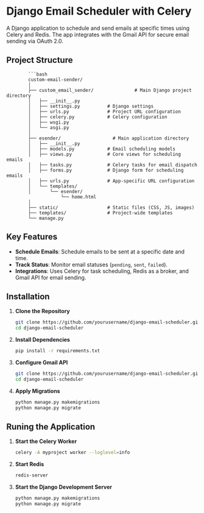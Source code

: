 # Django Email Scheduler with Celery

A Django application to schedule and send emails at specific times using Celery and Redis. The app integrates with the Gmail API for secure email sending via OAuth 2.0.

## Project Structure
            ```bash
            custom-email-sender/
            │
            ├── custom_email_sender/               # Main Django project directory
            │   ├── __init__.py
            │   ├── settings.py          # Django settings
            │   ├── urls.py              # Project URL configuration
            │   ├── celery.py            # Celery configuration
            │   ├── wsgi.py
            │   └── asgi.py
            │
            ├── esender/                   # Main application directory
            │   ├── __init__.py
            │   ├── models.py            # Email scheduling models
            │   ├── views.py             # Core views for scheduling emails
            │   ├── tasks.py             # Celery tasks for email dispatch
            │   ├── forms.py             # Django form for scheduling emails
            │   ├── urls.py              # App-specific URL configuration
            │   └── templates/
            │       └── esender/ 
                        └── home.html
            │
            ├── static/                  # Static files (CSS, JS, images)
            ├── templates/               # Project-wide templates
            └── manage.py

## Key Features

- **Schedule Emails**: Schedule emails to be sent at a specific date and time.
- **Track Status**: Monitor email statuses (`pending`, `sent`, `failed`).
- **Integrations**: Uses Celery for task scheduling, Redis as a broker, and Gmail API for email sending.

## Installation

1. **Clone the Repository**
   ```bash
   git clone https://github.com/yourusername/django-email-scheduler.git
   cd django-email-scheduler
2. **Install Dependencies**
   ```bash
   pip install -r requirements.txt
3. **Configure Gmail API**
   ```bash
   git clone https://github.com/yourusername/django-email-scheduler.git
   cd django-email-scheduler
4. **Apply Migrations**
   ```bash
   python manage.py makemigrations
   python manage.py migrate

## Runing the Application

1. **Start the Celery Worker**
   ```bash
   celery -A myproject worker --loglevel=info

2. **Start Redis**
   ```bash
   redis-server

3. **Start the Django Development Server**
   ```bash
   python manage.py makemigrations
   python manage.py migrate
